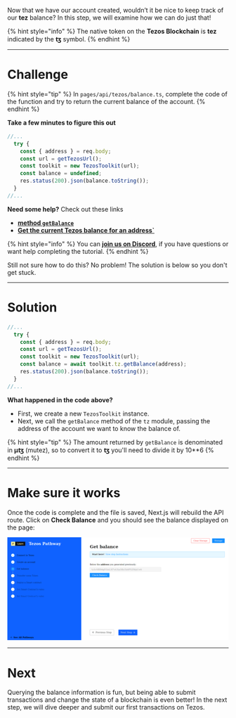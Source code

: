 Now that we have our account created, wouldn’t it be nice to keep track of our **tez** balance? In this step, we will examine how we can do just that!

{% hint style="info" %}
The native token on the **Tezos Blockchain** is **tez** indicated by the **ꜩ** symbol.
{% endhint %}

------------------------

# Challenge

{% hint style="tip" %}
In `pages/api/tezos/balance.ts`, complete the code of the function and try to return the current balance of the account.
{% endhint %}

**Take a few minutes to figure this out**

```typescript
//...
  try {
    const { address } = req.body;
    const url = getTezosUrl();
    const toolkit = new TezosToolkit(url);
    const balance = undefined;
    res.status(200).json(balance.toString());
  }
//...
```

**Need some help?** Check out these links
* [**method `getBalance`**](https://tezostaquito.io/typedoc/interfaces/_taquito_taquito.tzprovider.html#getbalance)
* [**Get the current Tezos balance for an address`**](https://tezostaquito.io/docs/quick_start/#get-the-current-tezos-balance-for-an-address)

{% hint style="info" %}
You can [**join us on Discord**](https://discord.gg/fszyM7K), if you have questions or want help completing the tutorial.
{% endhint %}

Still not sure how to do this? No problem! The solution is below so you don't get stuck.

------------------------

# Solution

```typescript
//...
  try {
    const { address } = req.body;
    const url = getTezosUrl();
    const toolkit = new TezosToolkit(url);
    const balance = await toolkit.tz.getBalance(address);
    res.status(200).json(balance.toString());
  }
//...
```

**What happened in the code above?**
* First, we create a new `TezosToolkit` instance.
* Next, we call the `getBalance` method of the `tz` module, passing the address of the account we want to know the balance of.


{% hint style="tip" %}
The amount returned by `getBalance` is denominated in **μꜩ** (mutez), so to convert it to **ꜩ** you'll need to divide it by 10**6 
{% endhint %}


------------------------

# Make sure it works

Once the code is complete and the file is saved, Next.js will rebuild the API route. Click on **Check Balance** and you should see the balance displayed on the page:

![](../../../.gitbook/assets/pathways/tezos/tezos-balance.gif)

-----------------------------

# Next

Querying the balance information is fun, but being able to submit transactions and change the state of a blockchain is even better! In the next step, we will dive deeper and submit our first transactions on Tezos.
